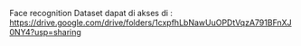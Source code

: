 Face recognition
Dataset dapat di akses di : https://drive.google.com/drive/folders/1cxpfhLbNawUuOPDtVqzA791BFnXJ0NY4?usp=sharing
